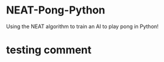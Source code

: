# NEAT-Pong-Python
Using the NEAT algorithm to train an AI to play pong in Python!
# testing comment